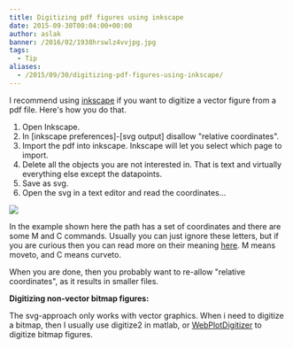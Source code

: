 ```yaml
---
title: Digitizing pdf figures using inkscape
date: 2015-09-30T00:04:00+00:00
author: aslak
banner: /2016/02/1938hrswlz4vvjpg.jpg
tags:
  - Tip
aliases:
  - /2015/09/30/digitizing-pdf-figures-using-inkscape/
---
```

I recommend using [inkscape](https://inkscape.org/en/) if you want to digitize a vector figure from a pdf file. Here's how you do that.
<!--more-->
  1. Open Inkscape.
  2. In [inkscape preferences]-[svg output] disallow "relative coordinates".
  3. Import the pdf into inkscape. Inkscape will let you select which page to import.
  4. Delete all the objects you are not interested in. That is text and virtually everything else except the datapoints.
  5. Save as svg.
  6. Open the svg in a text editor and read the coordinates...

![](/2016/02/svgfig.png)

In the example shown here the path has a set of coordinates and there are some M and C commands. Usually you can just ignore these letters, but if you are curious then you can read more on their meaning [here](http://www.w3schools.com/svg/svg_path.asp). M means moveto, and C means curveto.

When you are done, then you probably want to re-allow "relative coordinates", as it results in smaller files.

**Digitizing non-vector bitmap figures:**

The svg-approach only works with vector graphics. When i need to digitize a bitmap, then I usually use digitize2 in matlab, or [WebPlotDigitizer](http://arohatgi.info/WebPlotDigitizer/) to digitize bitmap figures.
